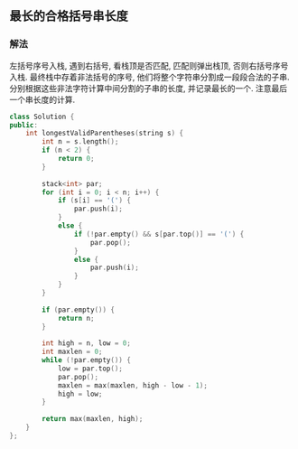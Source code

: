## 最长的合格括号串长度
### 解法
左括号序号入栈, 遇到右括号, 看栈顶是否匹配, 匹配则弹出栈顶, 否则右括号序号入栈. 最终栈中存着非法括号的序号, 他们将整个字符串分割成一段段合法的子串. 分别根据这些非法字符计算中间分割的子串的长度, 并记录最长的一个. 注意最后一个串长度的计算.
```c++
class Solution {
public:
    int longestValidParentheses(string s) {
        int n = s.length();
        if (n < 2) {
            return 0;
        }
        
        stack<int> par;
        for (int i = 0; i < n; i++) {
            if (s[i] == '(') {
                par.push(i);
            }
            else {
                if (!par.empty() && s[par.top()] == '(') {
                    par.pop();
                }
                else {
                    par.push(i);
                }
            }
        }
        
        if (par.empty()) {
            return n;
        }
        
        int high = n, low = 0;
        int maxlen = 0;
        while (!par.empty()) {
            low = par.top();
            par.pop();
            maxlen = max(maxlen, high - low - 1);
            high = low;
        }
        
        return max(maxlen, high);
    }
};
```